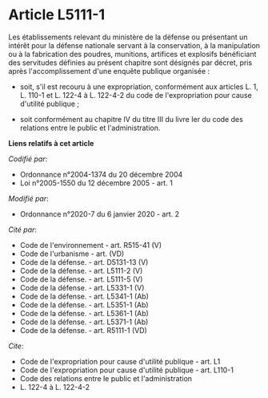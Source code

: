# Article L5111-1

Les établissements relevant du ministère de la défense ou présentant un intérêt pour la défense nationale servant à la
conservation, à la manipulation ou à la fabrication des poudres, munitions, artifices et explosifs bénéficiant des servitudes
définies au présent chapitre sont désignés par décret, pris après l'accomplissement d'une enquête publique organisée :

- soit, s'il est recouru à une expropriation, conformément aux articles L. 1, L. 110-1 et L. 122-4 à L. 122-4-2 du code de
l'expropriation pour cause d'utilité publique ;

- soit conformément au chapitre IV du titre III du livre Ier du code des relations entre le public et l'administration.

**Liens relatifs à cet article**

_Codifié par_:

  - Ordonnance n°2004-1374 du 20 décembre 2004
  - Loi n°2005-1550 du 12 décembre 2005 - art. 1

_Modifié par_:

  - Ordonnance n°2020-7 du 6 janvier 2020 - art. 2

_Cité par_:

  - Code de l'environnement - art. R515-41 (V)
  - Code de l'urbanisme - art. (VD)
  - Code de la défense. - art. D5131-13 (V)
  - Code de la défense. - art. L5111-2 (V)
  - Code de la défense. - art. L5111-5 (V)
  - Code de la défense. - art. L5331-1 (V)
  - Code de la défense. - art. L5341-1 (Ab)
  - Code de la défense. - art. L5351-1 (Ab)
  - Code de la défense. - art. L5361-1 (Ab)
  - Code de la défense. - art. L5371-1 (Ab)
  - Code de la défense. - art. R5111-1 (VD)

_Cite_:

  - Code de l'expropriation pour cause d'utilité publique - art. L1
  - Code de l'expropriation pour cause d'utilité publique - art. L110-1
  - Code des relations entre le public et l'administration
  - L. 122-4 à L. 122-4-2
